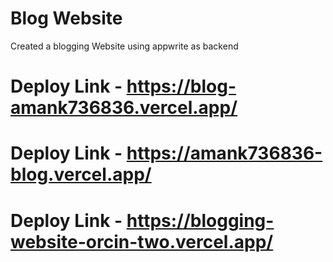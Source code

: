 # Blog Website
 Created a blogging Website using appwrite as backend
# Deploy Link - https://blog-amank736836.vercel.app/
# Deploy Link - https://amank736836-blog.vercel.app/
# Deploy Link - https://blogging-website-orcin-two.vercel.app/

